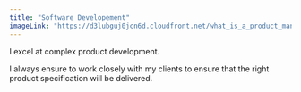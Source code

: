 ```yaml
---
title: "Software Developement"
imageLink: "https://d3lubguj0jcn6d.cloudfront.net/what_is_a_product_manager-570x320.png"
---
```


I excel at complex product development.

I always ensure to work closely with my clients to ensure that the right product specification will be delivered.